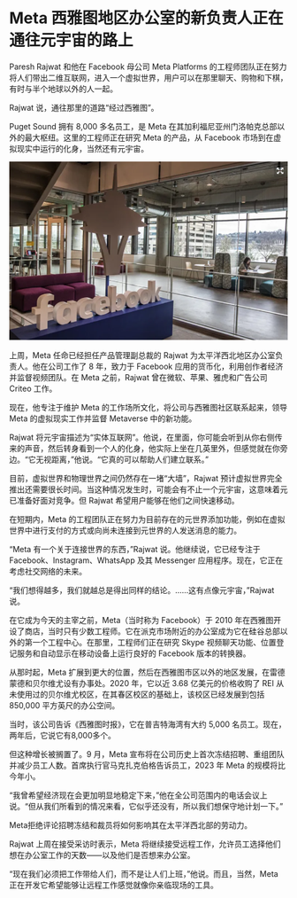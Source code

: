 # Meta 西雅图地区办公室的新负责人正在通往元宇宙的路上




Paresh Rajwat 和他在 Facebook 母公司 Meta Platforms 的工程师团队正在努力将人们带出二维互联网，进入一个虚拟世界，用户可以在那里聊天、购物和下棋，有时与半个地球以外的人一起。

Rajwat 说，通往那里的道路“经过西雅图”。

Puget Sound 拥有 8,000 多名员工，是 Meta 在其加利福尼亚州门洛帕克总部以外的最大枢纽。这里的工程师正在研究 Meta 的产品，从 Facebook 市场到在虚拟现实中运行的化身，当然还有元宇宙。

![虚拟世界](30.png)

上周，Meta 任命已经担任产品管理副总裁的 Rajwat 为太平洋西北地区办公室负责人。他在公司工作了 8 年，致力于 Facebook 应用的货币化，利用创作者经济并监督视频团队。在 Meta 之前，Rajwat 曾在微软、苹果、雅虎和广告公司 Criteo 工作。

现在，他专注于维护 Meta 的工作场所文化，将公司与西雅图社区联系起来，领导 Meta 的虚拟现实工作并监督 Metaverse 中的新功能。

Rajwat 将元宇宙描述为“实体互联网”。他说，在里面，你可能会听到从你右侧传来的声音，然后转身看到一个人的化身，他实际上坐在几英里外，但感觉就在你旁边。“它无视距离，”他说。“它真的可以帮助人们建立联系。”

目前，虚拟世界和物理世界之间仍然存在一堵“大墙”，Rajwat 预计虚拟世界完全推出还需要很长时间。当这种情况发生时，可能会有不止一个元宇宙，这意味着元已准备好面对竞争。但 Rajwat 希望用户能够在他们之间快速移动。

在短期内，Meta 的工程团队正在努力为目前存在的元世界添加功能，例如在虚拟世界中进行支付的方式或向尚未连接到元世界的人发送消息的能力。

“Meta 有一个关于连接世界的东西，”Rajwat 说。他继续说，它已经专注于 Facebook、Instagram、WhatsApp 及其 Messenger 应用程序。现在，它正在考虑社交网络的未来。

“我们想得越多，我们就越总是得出同样的结论。......这有点像元宇宙，”Rajwat 说。

在它成为今天的主宰之前，Meta（当时称为 Facebook）于 2010 年在西雅图开设了商店，当时只有少数工程师。它在派克市场附近的办公室成为它在硅谷总部以外的第一个工程中心。在那里，工程师们正在研究 Skype 视频聊天功能、位置登记服务和自动显示在移动设备上运行良好的 Facebook 版本的转换器。

从那时起，Meta 扩展到更大的位置，然后在西雅图市区以外的地区发展，在雷德蒙德和贝尔维尤设有办事处。2020 年，它以近 3.68 亿美元的价格收购了 REI 从未使用过的贝尔维尤校区，在其春区校区的基础上，该校区已经发展到包括 850,000 平方英尺的办公空间。

当时，该公司告诉《西雅图时报》，它在普吉特海湾有大约 5,000 名员工。现在，两年后，它说它有8,000多个。

但这种增长被搁置了。9 月，Meta 宣布将在公司历史上首次冻结招聘、重组团队并减少员工人数。首席执行官马克扎克伯格告诉员工，2023 年 Meta 的规模将比今年小。

“我曾希望经济现在会更加明显地稳定下来，”他在全公司范围内的电话会议上说。“但从我们所看到的情况来看，它似乎还没有，所以我们想保守地计划一下。”

Meta拒绝评论招聘冻结和裁员将如何影响其在太平洋西北部的劳动力。

Rajwat 上周在接受采访时表示，Meta 将继续接受远程工作，允许员工选择他们想在办公室工作的天数——以及他们是否想来办公室。

“现在我们必须把工作带给人们，而不是让人们上班，”他说。而且，当然，Meta 正在开发它希望能够让远程工作感觉就像你亲临现场的工具。 
